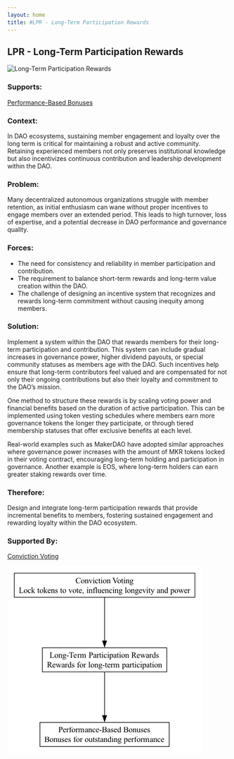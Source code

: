 ```yaml
---
layout: home
title: #LPR - Long-Term Participation Rewards
---
```


## LPR - Long-Term Participation Rewards

![Long-Term Participation Rewards](./output/illustration/long_term_participation_rewards_illustration_v3.png)

### Supports:
[Performance-Based Bonuses](./performance_based_bonuses.html)

### Context:
In DAO ecosystems, sustaining member engagement and loyalty over the long term is critical for maintaining a robust and active community. Retaining experienced members not only preserves institutional knowledge but also incentivizes continuous contribution and leadership development within the DAO.

### Problem:
Many decentralized autonomous organizations struggle with member retention, as initial enthusiasm can wane without proper incentives to engage members over an extended period. This leads to high turnover, loss of expertise, and a potential decrease in DAO performance and governance quality.

### Forces:
- The need for consistency and reliability in member participation and contribution.
- The requirement to balance short-term rewards and long-term value creation within the DAO.
- The challenge of designing an incentive system that recognizes and rewards long-term commitment without causing inequity among members.

### Solution:
Implement a system within the DAO that rewards members for their long-term participation and contribution. This system can include gradual increases in governance power, higher dividend payouts, or special community statuses as members age with the DAO. Such incentives help ensure that long-term contributors feel valued and are compensated for not only their ongoing contributions but also their loyalty and commitment to the DAO’s mission.

One method to structure these rewards is by scaling voting power and financial benefits based on the duration of active participation. This can be implemented using token vesting schedules where members earn more governance tokens the longer they participate, or through tiered membership statuses that offer exclusive benefits at each level.

Real-world examples such as MakerDAO have adopted similar approaches where governance power increases with the amount of MKR tokens locked in their voting contract, encouraging long-term holding and participation in governance. Another example is EOS, where long-term holders can earn greater staking rewards over time.

### Therefore:
Design and integrate long-term participation rewards that provide incremental benefits to members, fostering sustained engagement and rewarding loyalty within the DAO ecosystem.

### Supported By:
[Conviction Voting](./conviction_voting.html)

![Long-Term Participation Rewards](./output/long_term_participation_rewards_specific_graph_v3.png)